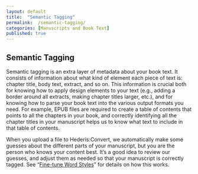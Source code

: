 ```yaml
---
layout: default
title:  "Semantic Tagging"
permalink:  /semantic-tagging/
categories: [Manuscripts and Book Text]
published: true
---
```


<section data-type="chapter" class="hsecchapter" data-hederis-type="hsecchapter" id="semantic-tagging" data-pi-attrs="id: semantic-tagging" role="doc-chapter"><h1 data-hederis-type="hblkchaptitle" class="hblkchaptitle" id="pp2sLKFW1">Semantic Tagging</h1>
    <p class="hblkp" data-hederis-type="hblkp" id="p0KkKNMxe">Semantic tagging is an extra layer of metadata about your book text. It consists of information about what kind of element each piece of text is: chapter title, body text, extract, and so on. This information is crucial both for knowing how to apply design elements to your text (e.g., adding a border around all extracts, making chapter titles larger, etc.), and for knowing how to parse your book text into the various output formats you need. For example, EPUB files are required to create a table of contents that points to all the chapters in your book, and correctly identifying all the chapter titles in your manuscript helps us to know what text to include in that table of contents.</p>
    <p class="hblkp" data-hederis-type="hblkp" id="pH3De46Is">When you upload a file to Hederis:Convert, we automatically make some guesses about the different parts of your manuscript, but you are the person who knows your content best. It&#8217;s a good idea to review our guesses, and adjust them as needed so that your manuscript is correctly tagged. See &#8220;<a href="{% post_url 2019-04-22-14-Fine-tuneWordStyles %}"><span class="Hyperlink">Fine-tune Word Styles</span></a>&#8221; for details on how this works.</p>
    </section>
    